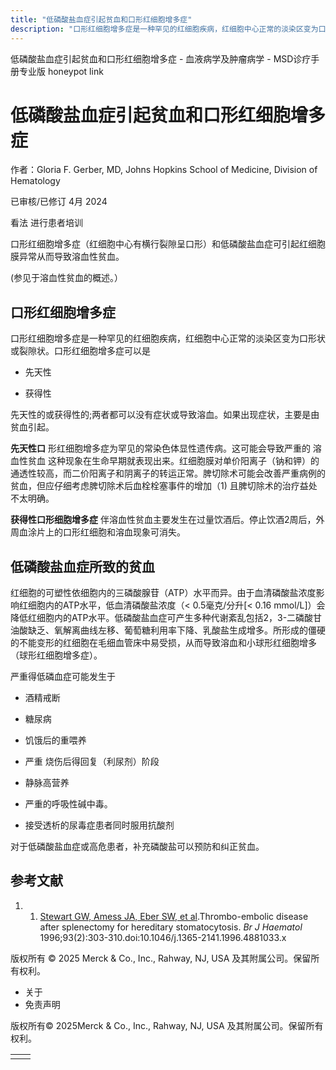 ```yaml
---
title: "低磷酸盐血症引起贫血和口形红细胞增多症"
description: "口形红细胞增多症是一种罕见的红细胞疾病，红细胞中心正常的淡染区变为口形状或裂隙状。口形红细胞增多症可以是"
---
```


﻿低磷酸盐血症引起贫血和口形红细胞增多症 \- 血液病学及肿瘤病学 \- MSD诊疗手册专业版 honeypot link

# 低磷酸盐血症引起贫血和口形红细胞增多症

作者：Gloria F. Gerber, MD, Johns Hopkins School of Medicine, Division of Hematology

已审核/已修订 4月 2024

看法 进行患者培训

口形红细胞增多症（红细胞中心有横行裂隙呈口形）和低磷酸盐血症可引起红细胞膜异常从而导致溶血性贫血。

(参见于溶血性贫血的概述。）

## 口形红细胞增多症

口形红细胞增多症是一种罕见的红细胞疾病，红细胞中心正常的淡染区变为口形状或裂隙状。口形红细胞增多症可以是

- 先天性

- 获得性


先天性的或获得性的;两者都可以没有症状或导致溶血。如果出现症状，主要是由贫血引起。

**先天性口** 形红细胞增多症为罕见的常染色体显性遗传病。这可能会导致严重的 溶血性贫血 这种现象在生命早期就表现出来。红细胞膜对单价阳离子（钠和钾）的通透性较高，而二价阳离子和阴离子的转运正常。脾切除术可能会改善严重病例的贫血，但应仔细考虑脾切除术后血栓栓塞事件的增加（1) 且脾切除术的治疗益处不太明确。

**获得性口形细胞增多症** 伴溶血性贫血主要发生在过量饮酒后。停止饮酒2周后，外周血涂片上的口形红细胞和溶血现象可消失。

## 低磷酸盐血症所致的贫血

红细胞的可塑性依细胞内的三磷酸腺苷（ATP）水平而异。由于血清磷酸盐浓度影响红细胞内的ATP水平，低血清磷酸盐浓度（< 0.5毫克/分升\[< 0.16 mmol/L\]）会降低红细胞内的ATP水平。低磷酸盐血症可产生多种代谢紊乱包括2，3-二磷酸甘油酸缺乏、氧解离曲线左移、葡萄糖利用率下降、乳酸盐生成增多。所形成的僵硬的不能变形的红细胞在毛细血管床中易受损，从而导致溶血和小球形红细胞增多（球形红细胞增多症）。

严重得低磷血症可能发生于

- 酒精戒断

- 糖尿病

- 饥饿后的重喂养

- 严重 烧伤后得回复（利尿剂）阶段

- 静脉高营养

- 严重的呼吸性碱中毒。

- 接受透析的尿毒症患者同时服用抗酸剂


对于低磷酸盐血症或高危患者，补充磷酸盐可以预防和纠正贫血。

## 参考文献

1. 1. [Stewart GW, Amess JA, Eber SW, et al](https://pubmed.ncbi.nlm.nih.gov/8639421/).Thrombo-embolic disease after splenectomy for hereditary stomatocytosis. _Br J Haematol_ 1996;93(2):303-310.doi:10.1046/j.1365-2141.1996.4881033.x




版权所有 © 2025
Merck & Co., Inc., Rahway, NJ, USA 及其附属公司。保留所有权利。

- 关于
- 免责声明

版权所有© 2025Merck & Co., Inc., Rahway, NJ, USA 及其附属公司。保留所有权利。

|     |     |
| --- | --- |
|  |  |